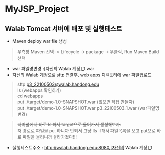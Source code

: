 # MyJSP_Project

## Walab Tomcat 서버에 배포 및 실행테스트

- Maven deploy war file 생성 <br>
> 우측창 Maven 선택 -> Lifecycle -> package -> 우클릭, Run Maven Build 선택 <br>

- war 파일명변경 :[자신의 Walab 계정]_1.war <br>
- 자신의 Walab 계정으로 sftp 연결후, web apps 디렉토리에 war 파일업로드 <br>
> sftp p3_22100503@walab.handong.edu <br>
> ls (webapps 확인하기) <br>
> cd webapps <br>
> put ./target/demo-1.0-SNAPSHOT.war (없으면 직접 만들자) <br>
> put ./target/demo-1.0-SNAPSHOT.war p3_22100503_1.war (war파일명 변경)  <br>

> ~~터미널에서 바로 ls 해서 target으로 들어가서 생성해보자.~~<br>
> 저 경로로 파일을 put 하니까 안되서 그냥 lls -l해서 파일목록을 보고 put으로 바로 파일을 올리니까 올라가졌다!!!

- 실행테스트주소 : http://walab.handong.edu:8080/[자신의 Walab 계정]_1
